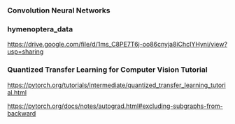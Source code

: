 ### Convolution Neural Networks

### hymenoptera_data

https://drive.google.com/file/d/1ms_C8PE7T6j-oo86cnyja8iChcIYHyni/view?usp=sharing

### Quantized Transfer Learning for Computer Vision Tutorial

https://pytorch.org/tutorials/intermediate/quantized_transfer_learning_tutorial.html

https://pytorch.org/docs/notes/autograd.html#excluding-subgraphs-from-backward
